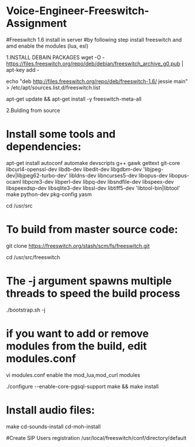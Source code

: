 # Voice-Engineer-Freeswitch-Assignment
#Freeswitch 1.6 install in server
#by following step install freeswitch and amd enable the modules (lua, esl)

1.INSTALL DEBAIN PACKAGES
wget -O - https://files.freeswitch.org/repo/deb/debian/freeswitch_archive_g0.pub | apt-key add -
 
echo "deb http://files.freeswitch.org/repo/deb/freeswitch-1.6/ jessie main" > /etc/apt/sources.list.d/freeswitch.list

apt-get update && apt-get install -y freeswitch-meta-all

2.Bulding from source

# Install some tools and dependencies:
apt-get install autoconf automake devscripts g++ gawk gettext git-core libcurl4-openssl-dev
libdb-dev libedit-dev libgdbm-dev 'libjpeg-dev|libjpeg62-turbo-dev' libldns-dev
libncurses5-dev libopus-dev libopus-ocaml libpcre3-dev libperl-dev libpq-dev libsndfile-dev
libspeex-dev libspeexdsp-dev libsqlite3-dev libssl-dev libtiff5-dev 'libtool-bin|libtool'
make python-dev pkg-config yasm

cd /usr/src
  
# To build from master source code:
git clone https://freeswitch.org/stash/scm/fs/freeswitch.git
 
cd /usr/src/freeswitch

# The -j argument spawns multiple threads to speed the build process 
./bootstrap.sh -j

# if you want to add or remove modules from the build, edit modules.conf
vi modules.conf
enable the mod_lua,mod_curl modules

./configure --enable-core-pgsql-support
make && make install
 
# Install audio files:
make cd-sounds-install cd-moh-install

#Create SIP Users registration
/usr/local/freeswitch/conf/directory/default

